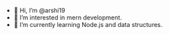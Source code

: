- 👋 Hi, I’m @arshi19
- 👀 I’m interested in mern development.
- 🌱 I’m currently learning Node.js and data structures.

<!---
arshi19/arshi19 is a ✨ special ✨ repository because its `README.md` (this file) appears on your GitHub profile.
You can click the Preview link to take a look at your changes.
--->
